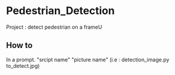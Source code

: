 # Pedestrian_Detection
Project : detect pedestrian on a frameU

## How to 
In a prompt. "srcipt name" "picture name" (i.e : detection_image.py to_detect.jpg)



